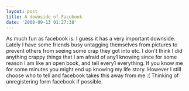 ```yaml
---
layout: post
title: A downside of Facebook
date: '2008-09-13 01:27:38'
---
```


As much fun as facebook is. I guess it has a very important downside. Lately I have some friends busy untagging themselves from pictures to prevent others from seeing some crap they got into etc.
I don't think I did anything crappy things that I am afraid of any1 knowing since for some reason I am like an open book, and tell every1 everything. If you know me for some minutes you might end up knowing my life story. However I still choose who to tell and facebook takes this away from me :(
Thinking of unregistering form facebook if possible.